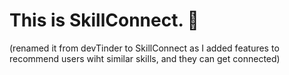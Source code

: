 # This is SkillConnect. 🚀
(renamed it from devTinder to SkillConnect as I added features to recommend users wiht similar skills, and they can get connected)
